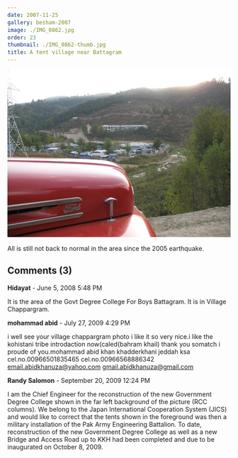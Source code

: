 ```yaml
---
date: 2007-11-25
gallery: besham-2007
image: ./IMG_0862.jpg
order: 23
thumbnail: ./IMG_0862-thumb.jpg
title: A tent village near Battagram
---
```


![A tent village near Battagram](./IMG_0862.jpg)

All is still not back to normal in the area since the 2005 earthquake.

<div id="comments">

## Comments (3)

<div id="comment">

**Hidayat** - June  5, 2008  5:48 PM

It is the area of the Govt Degree College For Boys Battagram. It is in Village Chappargram.

</div>

<div id="comment">

**mohammad abid** - July 27, 2009  4:29 PM

i well see your village chappargram photo i like it so very nice.i like the kohistani tribe introdaction now(caled(bahram khail) thank you somatch
i proude of you.mohammad abid khan khadderkhani jeddah ksa
cel.no.00966501835465
cel.no.00966568886342
email.abidkhanuza@yahoo.com
gmail.abidkhanuza@gmail.com

</div>

<div id="comment">

**Randy Salomon** - September 20, 2009 12:24 PM

I am the Chief Engineer for the reconstruction of the new Government Degree College shown in the far left background of the picture (RCC columns). We belong to the Japan International Cooperation System (JICS) and would like to correct that the tents shown in the
foreground was then a military installation of the Pak Army Engineering Battalion. To date, reconstruction of the new Government Degree College
as well as a new Bridge and Access Road up to KKH had been completed and due to be inaugurated on October 8, 2009.

</div>

</div>